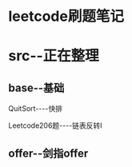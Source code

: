 # leetcode刷题笔记

# src--正在整理

## base--基础

QuitSort----快排

Leetcode206题----链表反转I

## offer--剑指offer

